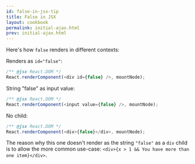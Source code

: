 ```yaml
---
id: false-in-jsx-tip
title: False in JSX
layout: cookbook
permalink: initial-ajax.html
prev: initial-ajax.html
---
```


Here's how `false` renders in different contexts:

Renders as `id="false"`:
```js
/** @jsx React.DOM */
React.renderComponent(<div id={false} />, mountNode);
```

String "false" as input value:
```js
/** @jsx React.DOM */
React.renderComponent(<input value={false} />, mountNode);
```

No child:
```js
/** @jsx React.DOM */
React.renderComponent(<div>{false}</div>, mountNode);
```

The reason why this one doesn't render as the string `"false"` as a `div` child is to allow the more common use-case: `<div>{x > 1 && You have more than one item}</div>`.
